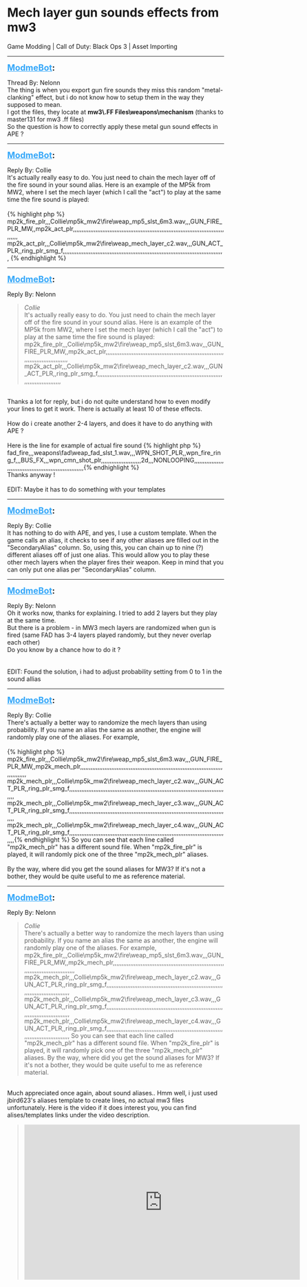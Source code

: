 # Mech layer gun sounds effects from mw3
Game Modding | Call of Duty: Black Ops 3 | Asset Importing

---
<strong style="font-size: 1.4em;"><span style="text-decoration: underline;text-decoration-color: #34a7f9;"><span style="color:#34a7f9;">ModmeBot</span></span>:</strong>

<p>Thread By: Nelonn<br />The thing is when you export gun fire sounds they miss this random &quot;metal-clanking&quot; effect, but i do not know how to setup them in the way they supposed to mean.<br />I got the files, they locate at <strong>mw3\.FF Files\weapons\mechanism</strong> (thanks to master131 for mw3 .ff files)<br />So the question is how to correctly apply these metal gun sound effects in APE ?</p>

---
<strong style="font-size: 1.4em;"><span style="text-decoration: underline;text-decoration-color: #34a7f9;"><span style="color:#34a7f9;">ModmeBot</span></span>:</strong>

<p>Reply By: Collie<br />It&#39;s actually really easy to do. You just need to chain the mech layer off of the fire sound in your sound alias. Here is an example of the MP5k from MW2, where I set the mech layer (which I call the &quot;act&quot;) to play at the same time the fire sound is played:<br /> <br />{% highlight php %}
mp2k_fire_plr,,,Collie\mp5k_mw2\fire\weap_mp5_slst_6m3.wav,,,GUN_FIRE_PLR_MW,,mp2k_act_plr,,,,,,,,,,,,,,,,,,,,,,,,,,,,,,,,,,,,,,,,,,,,,,,,,,,,,,,,,,,,,,,,,,,,,,,,,,,,,,,,,,,,,,,,,,,,,
mp2k_act_plr,,,Collie\mp5k_mw2\fire\weap_mech_layer_c2.wav,,,GUN_ACT_PLR,,ring_plr_smg_f,,,,,,,,,,,,,,,,,,,,,,,,,,,,,,,,,,,,,,,,,,,,,,,,,,,,,,,,,,,,,,,,,,,,,,,,,,,,,,,,,,,,,,,,,,,,,
{% endhighlight %}
</p>

---
<strong style="font-size: 1.4em;"><span style="text-decoration: underline;text-decoration-color: #34a7f9;"><span style="color:#34a7f9;">ModmeBot</span></span>:</strong>

<p>Reply By: Nelonn<br /><blockquote><em>Collie</em><br />It&#39;s actually really easy to do. You just need to chain the mech layer off of the fire sound in your sound alias. Here is an example of the MP5k from MW2, where I set the mech layer (which I call the &quot;act&quot;) to play at the same time the fire sound is played:   mp2k_fire_plr,,,Collie\mp5k_mw2\fire\weap_mp5_slst_6m3.wav,,,GUN_FIRE_PLR_MW,,mp2k_act_plr,,,,,,,,,,,,,,,,,,,,,,,,,,,,,,,,,,,,,,,,,,,,,,,,,,,,,,,,,,,,,,,,,,,,,,,,,,,,,,,,,,,,,,,,,,,,, mp2k_act_plr,,,Collie\mp5k_mw2\fire\weap_mech_layer_c2.wav,,,GUN_ACT_PLR,,ring_plr_smg_f,,,,,,,,,,,,,,,,,,,,,,,,,,,,,,,,,,,,,,,,,,,,,,,,,,,,,,,,,,,,,,,,,,,,,,,,,,,,,,,,,,,,,,,,,,,,,</blockquote><br /> Thanks a lot for reply, but i do not quite understand how to even modify your lines to get it work. There is actually at least 10 of these effects.<br /> <br />How do i create another 2-4 layers, and does it have to do anything with APE ?<br /> <br />Here is the line for example of actual fire sound {% highlight php %}
fad_fire,,,weapons\fad\weap_fad_slst_1.wav,,,WPN_SHOT_PLR,,wpn_fire_ring_f,,,BUS_FX,,,wpn_cmn_shot_plr,,,,,,,,,,,,,,,,,,,,,,,2d,,,NONLOOPING,,,,,,,,,,,,,,,,,,,,,,,,,,,,,,,,,,,,,,,,,,,,,,,,,,,,,,,,,,,,,{% endhighlight %}
 <br />Thanks anyway !<br /> <br />EDIT: Maybe it has to do something with your templates</p>

---
<strong style="font-size: 1.4em;"><span style="text-decoration: underline;text-decoration-color: #34a7f9;"><span style="color:#34a7f9;">ModmeBot</span></span>:</strong>

<p>Reply By: Collie<br />It has nothing to do with APE, and yes, I use a custom template. When the game calls an alias, it checks to see if any other aliases are filled out in the &quot;SecondaryAlias&quot; column. So, using this, you can chain up to nine (?) different aliases off of just one alias. This would allow you to play these other mech layers when the player fires their weapon. Keep in mind that you can only put one alias per &quot;SecondaryAlias&quot; column.</p>

---
<strong style="font-size: 1.4em;"><span style="text-decoration: underline;text-decoration-color: #34a7f9;"><span style="color:#34a7f9;">ModmeBot</span></span>:</strong>

<p>Reply By: Nelonn<br />Oh it works now, thanks for explaining. I tried to add 2 layers but they play at the same time.<br />But there is a problem - in MW3 mech layers are randomized when gun is fired (same FAD has 3-4 layers played randomly, but they never overlap each other)<br />Do you know by a chance how to do it ?<br /> <br /> <br />EDIT: Found the solution, i had to adjust probability setting from 0 to 1 in the sound allias</p>

---
<strong style="font-size: 1.4em;"><span style="text-decoration: underline;text-decoration-color: #34a7f9;"><span style="color:#34a7f9;">ModmeBot</span></span>:</strong>

<p>Reply By: Collie<br />There&#39;s actually a better way to randomize the mech layers than using probability. If you name an alias the same as another, the engine will randomly play one of the aliases. For example,<br /> <br />{% highlight php %}
mp2k_fire_plr,,,Collie\mp5k_mw2\fire\weap_mp5_slst_6m3.wav,,,GUN_FIRE_PLR_MW,,mp2k_mech_plr,,,,,,,,,,,,,,,,,,,,,,,,,,,,,,,,,,,,,,,,,,,,,,,,,,,,,,,,,,,,,,,,,,,,,,,,,,,,,,,,,,,,,,,,,,,,,
mp2k_mech_plr,,,Collie\mp5k_mw2\fire\weap_mech_layer_c2.wav,,,GUN_ACT_PLR,,ring_plr_smg_f,,,,,,,,,,,,,,,,,,,,,,,,,,,,,,,,,,,,,,,,,,,,,,,,,,,,,,,,,,,,,,,,,,,,,,,,,,,,,,,,,,,,,,,,,,,,,
mp2k_mech_plr,,,Collie\mp5k_mw2\fire\weap_mech_layer_c3.wav,,,GUN_ACT_PLR,,ring_plr_smg_f,,,,,,,,,,,,,,,,,,,,,,,,,,,,,,,,,,,,,,,,,,,,,,,,,,,,,,,,,,,,,,,,,,,,,,,,,,,,,,,,,,,,,,,,,,,,,
mp2k_mech_plr,,,Collie\mp5k_mw2\fire\weap_mech_layer_c4.wav,,,GUN_ACT_PLR,,ring_plr_smg_f,,,,,,,,,,,,,,,,,,,,,,,,,,,,,,,,,,,,,,,,,,,,,,,,,,,,,,,,,,,,,,,,,,,,,,,,,,,,,,,,,,,,,,,,,,,,,{% endhighlight %}
So you can see that each line called &quot;mp2k_mech_plr&quot; has a different sound file. When &quot;mp2k_fire_plr&quot; is played, it will randomly pick one of the three &quot;mp2k_mech_plr&quot; aliases.<br /> <br />By the way, where did you get the sound aliases for MW3? If it&#39;s not a bother, they would be quite useful to me as reference material.</p>

---
<strong style="font-size: 1.4em;"><span style="text-decoration: underline;text-decoration-color: #34a7f9;"><span style="color:#34a7f9;">ModmeBot</span></span>:</strong>

<p>Reply By: Nelonn<br /><blockquote><em>Collie</em><br />There&#39;s actually a better way to randomize the mech layers than using probability. If you name an alias the same as another, the engine will randomly play one of the aliases. For example,   mp2k_fire_plr,,,Collie\mp5k_mw2\fire\weap_mp5_slst_6m3.wav,,,GUN_FIRE_PLR_MW,,mp2k_mech_plr,,,,,,,,,,,,,,,,,,,,,,,,,,,,,,,,,,,,,,,,,,,,,,,,,,,,,,,,,,,,,,,,,,,,,,,,,,,,,,,,,,,,,,,,,,,,, mp2k_mech_plr,,,Collie\mp5k_mw2\fire\weap_mech_layer_c2.wav,,,GUN_ACT_PLR,,ring_plr_smg_f,,,,,,,,,,,,,,,,,,,,,,,,,,,,,,,,,,,,,,,,,,,,,,,,,,,,,,,,,,,,,,,,,,,,,,,,,,,,,,,,,,,,,,,,,,,,, mp2k_mech_plr,,,Collie\mp5k_mw2\fire\weap_mech_layer_c3.wav,,,GUN_ACT_PLR,,ring_plr_smg_f,,,,,,,,,,,,,,,,,,,,,,,,,,,,,,,,,,,,,,,,,,,,,,,,,,,,,,,,,,,,,,,,,,,,,,,,,,,,,,,,,,,,,,,,,,,,, mp2k_mech_plr,,,Collie\mp5k_mw2\fire\weap_mech_layer_c4.wav,,,GUN_ACT_PLR,,ring_plr_smg_f,,,,,,,,,,,,,,,,,,,,,,,,,,,,,,,,,,,,,,,,,,,,,,,,,,,,,,,,,,,,,,,,,,,,,,,,,,,,,,,,,,,,,,,,,,,,, So you can see that each line called &quot;mp2k_mech_plr&quot; has a different sound file. When &quot;mp2k_fire_plr&quot; is played, it will randomly pick one of the three &quot;mp2k_mech_plr&quot; aliases.   By the way, where did you get the sound aliases for MW3? If it&#39;s not a bother, they would be quite useful to me as reference material.</blockquote><br />Much appreciated once again, about sound aliases.. Hmm well, i just used jbird623&#39;s aliases template to create lines, no actual mw3 files unfortunately. Here is the video if it does interest you, you can find alises/templates links under the video description.<br /><blockquote><iframe type="text/html" width="640" height="360" src="https://www.youtube.com/embed/smcofe6UleI" frameborder="0"></iframe></blockquote></p>
